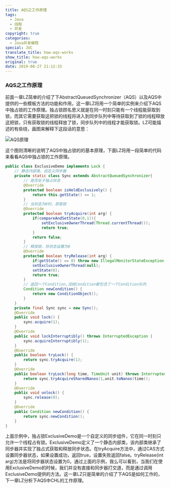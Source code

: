 ```yaml
---
title: AQS之工作原理
tags:
  - Java
  - 线程
  - 并发
copyright: true
categories:
  - Java并发编程
special: JUC
translate_title: how-aqs-works
show_title: how-aqs-works
original: true
date: 2019-08-27 21:12:33
---
```

### AQS之工作原理
前面一章LZ简单的介绍了下AbstractQueuedSynchronizer（AQS）以及AQS中提供的一些模板方法的功能和作用，这一章LZ将用一个简单的实例来介绍下AQS中独占锁的工作原理。独占锁顾名思义就是在同一时刻只能有一个线程能获取到锁，而其它需要获取这把锁的线程将进入到同步队列中等待获取到了锁的线程释放这把锁，只有获取锁的线程释放了锁，同步队列中的线程才能获取锁。LZ可能描述的有些绕，画图来解释下这段话的意思：

![AQS原理](https://gitee.com/zhangzwd/pic-bed/raw/master/blog/AQS原理.png)

这个图则清晰的说明了AQS中独占锁的的基本原理，下面LZ将用一段简单的代码来看看AQS中独占锁的工作原理。
```java
public class ExclusiveDemo implements Lock {    
    // 静态内部类，自定义同步器    
    private static class Sync extends AbstractQueuedSynchronizer{        
        // 是否处于独占状态        
        @Override        
        protected boolean isHeldExclusively() {            
            return this.getState() == 1;        
        }        
        // 当状态为0时，获取锁        
        @Override        
        protected boolean tryAcquire(int arg) {           
            if(compareAndSetState(0,1)){                
                setExclusiveOwnerThread(Thread.currentThread());                
                return true;            
            }           
            return false;      
        }        
        // 释放锁，将状态设置为0        
        @Override        
        protected boolean tryRelease(int arg) {           
            if(getState() == 0) throw new IllegalMonitorStateException();                       
            setExclusiveOwnerThread(null);            
            setState(0);            
            return true;        
        }        
        // 返回一个Condition,没给Condition都包含了一个Condition队列        
        Condition newCondition() {            
            return new ConditionObject();       
        }   
    }    
    private final Sync sync = new Sync();    
    @Override    
    public void lock() {        
        sync.acquire(1);   
    }   
    @Override    
    public void lockInterruptibly() throws InterruptedException {        
        sync.acquireInterruptibly(1);    
    }   
    @Override    
    public boolean tryLock() {        
        return sync.tryAcquire(1);    
    }    
    @Override    
    public boolean tryLock(long time, TimeUnit unit) throws InterruptedException {   
        return sync.tryAcquireSharedNanos(1,unit.toNanos(time));   
    }   
    @Override   
    public void unlock() {       
        sync.release(0);   
    }    
    @Override   
    public Condition newCondition() {      
        return sync.newCondition();    
    }
}
```
上面示例中，独占锁ExclusiveDemo是一个自定义的同步组件，它在同一时刻只允许一个线程占有锁。ExclusiveDemo定义了一个静态内部类，该内部类继承了同步器并实现了独占式获取和释放同步状态。在tryAcquire方法中，通过CAS方式设置同步器状态，如果设置成功，返回true，设置失败返回false。tryRelease(int arg)方法是将同步器状态设置为0。通过上面的示例，我么可以看到，当我们在使用ExclusiveDemo的时候，我们并没有直接和同步器打交道，而是通过调用ExclusiveDemo提供的方法。这一章LZ只是简单的介绍了下AQS是如何工作的，下一章LZ分析下AQS中CHL的工作原理。
